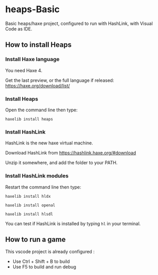 # heaps-Basic
Basic heaps/haxe project, configured to run with HashLink, with Visual Code as IDE.

## How to install Heaps

### Install Haxe language

You need Haxe 4.

Get the last preview, or the full language if released:
https://haxe.org/download/list/


### Install Heaps
Open the command line then type:

`haxelib install heaps`

### Install HashLink
HashLink is the new haxe virtual machine.

Download HashLink from https://hashlink.haxe.org/#download

Unzip it somewhere, and add the folder to your PATH.

### Install HashLink modules
Restart the command line then type:

`haxelib install hldx`

`haxelib install openal`

`haxelib install hlsdl`

You can test if HashLink is installed by typing `hl` in your terminal.

## How to run a game
This vscode project is already configured :
- Use Ctrl + Shift + B to build
- Use F5 to build and run debug
